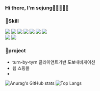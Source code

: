### Hi there, I'm sejung👋👋👋👋👋  
  
  
### 🌱Skill
<img src="https://img.shields.io/badge/C++-00599C?logo=c%2B%2B&logoColor=white&style=flat"> <!-- c++ 인코딩 -->
<img src="https://img.shields.io/badge/C-A8B9CC?logo=C&logoColor=white&style=flat">
<img src="https://img.shields.io/badge/python-3776AB?logo=Python&logoColor=white&style=flat">
<img src="https://img.shields.io/badge/JAVA-007396?logo=Java&logoColor=white&style=flat">
<img src="https://img.shields.io/badge/JavaScript-F7DF1E?logo=JavaScript&logoColor=white&style=flat">
<img src="https://img.shields.io/badge/Kotlin-0095D5?logo=Kotlin&logoColor=white&style=flat">
<img src="https://img.shields.io/badge/Verilog-512BD4?logo=Verilog&logoColor=white&style=flat">  
<img src="https://img.shields.io/badge/Android-3DDC84?logo=Android&logoColor=white&style=flat">
<img src="https://img.shields.io/badge/Arduino-00979D?logo=Arduino&logoColor=white&style=flat">
    
  
### 🌱project
* turn-by-tyrn 클라이언트기반 도보내비게이션  
* 웹 쇼핑몰
* 

![Anurag's GitHub stats](https://github-readme-stats.vercel.app/api?username=sejung-hong&&show_icons=true) ![Top Langs](https://github-readme-stats.vercel.app/api/top-langs/?username=sejung-hong&layout=compact)
